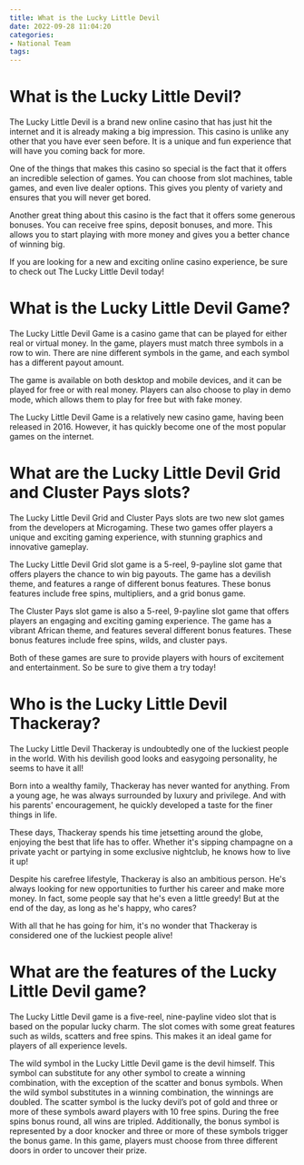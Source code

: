 ```yaml
---
title: What is the Lucky Little Devil
date: 2022-09-28 11:04:20
categories:
- National Team
tags:
---
```



#  What is the Lucky Little Devil?

The Lucky Little Devil is a brand new online casino that has just hit the internet and it is already making a big impression. This casino is unlike any other that you have ever seen before. It is a unique and fun experience that will have you coming back for more.

One of the things that makes this casino so special is the fact that it offers an incredible selection of games. You can choose from slot machines, table games, and even live dealer options. This gives you plenty of variety and ensures that you will never get bored.

Another great thing about this casino is the fact that it offers some generous bonuses. You can receive free spins, deposit bonuses, and more. This allows you to start playing with more money and gives you a better chance of winning big.

If you are looking for a new and exciting online casino experience, be sure to check out The Lucky Little Devil today!

#  What is the Lucky Little Devil Game?

The Lucky Little Devil Game is a casino game that can be played for either real or virtual money. In the game, players must match three symbols in a row to win. There are nine different symbols in the game, and each symbol has a different payout amount.

The game is available on both desktop and mobile devices, and it can be played for free or with real money. Players can also choose to play in demo mode, which allows them to play for free but with fake money.

The Lucky Little Devil Game is a relatively new casino game, having been released in 2016. However, it has quickly become one of the most popular games on the internet.

#  What are the Lucky Little Devil Grid and Cluster Pays slots?

The Lucky Little Devil Grid and Cluster Pays slots are two new slot games from the developers at Microgaming. These two games offer players a unique and exciting gaming experience, with stunning graphics and innovative gameplay.

The Lucky Little Devil Grid slot game is a 5-reel, 9-payline slot game that offers players the chance to win big payouts. The game has a devilish theme, and features a range of different bonus features. These bonus features include free spins, multipliers, and a grid bonus game.

The Cluster Pays slot game is also a 5-reel, 9-payline slot game that offers players an engaging and exciting gaming experience. The game has a vibrant African theme, and features several different bonus features. These bonus features include free spins, wilds, and cluster pays.

Both of these games are sure to provide players with hours of excitement and entertainment. So be sure to give them a try today!

#  Who is the Lucky Little Devil Thackeray?

The Lucky Little Devil Thackeray is undoubtedly one of the luckiest people in the world. With his devilish good looks and easygoing personality, he seems to have it all!

Born into a wealthy family, Thackeray has never wanted for anything. From a young age, he was always surrounded by luxury and privilege. And with his parents' encouragement, he quickly developed a taste for the finer things in life.

These days, Thackeray spends his time jetsetting around the globe, enjoying the best that life has to offer. Whether it's sipping champagne on a private yacht or partying in some exclusive nightclub, he knows how to live it up!

Despite his carefree lifestyle, Thackeray is also an ambitious person. He's always looking for new opportunities to further his career and make more money. In fact, some people say that he's even a little greedy! But at the end of the day, as long as he's happy, who cares?

With all that he has going for him, it's no wonder that Thackeray is considered one of the luckiest people alive!

#  What are the features of the Lucky Little Devil game?

The Lucky Little Devil game is a five-reel, nine-payline video slot that is based on the popular lucky charm. The slot comes with some great features such as wilds, scatters and free spins. This makes it an ideal game for players of all experience levels.

The wild symbol in the Lucky Little Devil game is the devil himself. This symbol can substitute for any other symbol to create a winning combination, with the exception of the scatter and bonus symbols. When the wild symbol substitutes in a winning combination, the winnings are doubled. The scatter symbol is the lucky devil’s pot of gold and three or more of these symbols award players with 10 free spins. During the free spins bonus round, all wins are tripled. Additionally, the bonus symbol is represented by a door knocker and three or more of these symbols trigger the bonus game. In this game, players must choose from three different doors in order to uncover their prize.